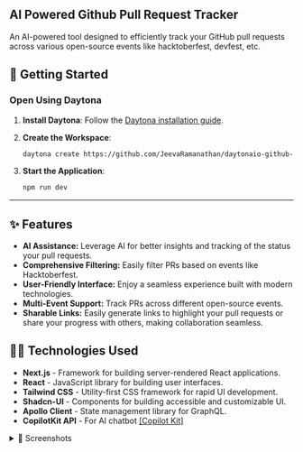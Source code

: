 ## AI Powered Github Pull Request Tracker
An AI-powered tool designed to efficiently track your GitHub pull requests across various open-source events like hacktoberfest, devfest, etc.

## 🚀 Getting Started  

### Open Using Daytona  

1. **Install Daytona**: Follow the [Daytona installation guide](https://www.daytona.io/docs/installation/installation/).  
2. **Create the Workspace**:  
   ```bash  
   daytona create https://github.com/JeevaRamanathan/daytonaio-github-pull-request-tracker.git 
   ```

4. **Start the Application**:  
   ```bash  
   npm run dev
   ```  

---

## ✨ Features  

- **AI Assistance:** Leverage AI for better insights and tracking of the status your pull requests.
- **Comprehensive Filtering:** Easily filter PRs based on events like Hacktoberfest.
- **User-Friendly Interface:** Enjoy a seamless experience built with modern technologies.
- **Multi-Event Support:** Track PRs across different open-source events.
- **Sharable Links:** Easily generate links to highlight your pull requests or share your progress with others, making collaboration seamless.

## 🧑‍💻 Technologies Used

- **Next.js** - Framework for building server-rendered React applications.
- **React** - JavaScript library for building user interfaces.
- **Tailwind CSS** - Utility-first CSS framework for rapid UI development.
- **Shadcn-UI** - Components for building accessible and customizable UI.
- **Apollo Client** - State management library for GraphQL.
- **CopilotKit API** - For AI chatbot [[Copilot Kit]](https://github.com/copilotkit/copilotkit)

<details>
<summary>📸 Screenshots</summary>

![image](https://github.com/user-attachments/assets/5238b959-a41d-42a5-9d9c-1d336f85a1bc)

</details>

